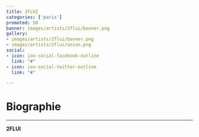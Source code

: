 ```yaml
---
title: 2FLUI
categories: ['paris']
promoted: 50
banner: images/artists/2flui/banner.png
gallery:
- images/artists/2flui/banner.png
- images/artists/2flui/union.png
social:
- icon: ion-social-facebook-outline
  link: "#"
- icon: ion-social-twitter-outline
  link: "#"

---
```

# Biographie
---

**2FLUI**
